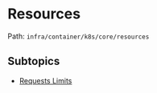 # Resources

Path: `infra/container/k8s/core/resources`

## Subtopics
- [Requests Limits](./requests_limits/README.md)
